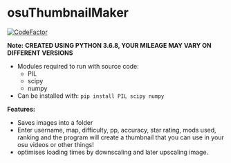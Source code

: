 # osuThumbnailMaker
[![CodeFactor](https://www.codefactor.io/repository/github/melonis45/osuthumbnailmaker/badge)](https://www.codefactor.io/repository/github/melonis45/osuthumbnailmaker)

**Note:**
**CREATED USING PYTHON 3.6.8, YOUR MILEAGE MAY VARY ON DIFFERENT VERSIONS**
* Modules required to run with source code:
    * PIL
    * scipy
    * numpy
* Can be installed with: `pip install PIL scipy numpy`

**Features:**
* Saves images into a folder
* Enter username, map, difficulty, pp, accuracy, star rating, mods used, ranking and the program will create a thumbnail that you can use in your osu videos or other things!
* optimises loading times by downscaling and later upscaling image.

